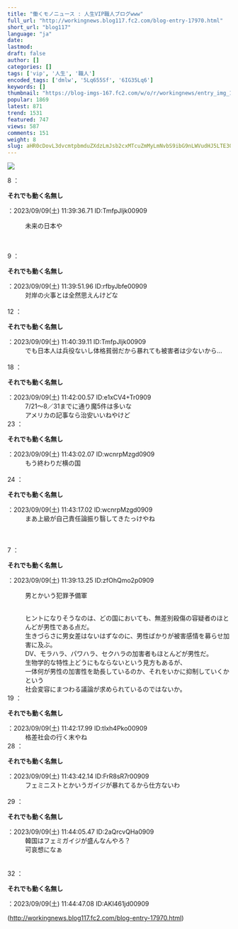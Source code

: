 ```yaml
---
title: "働くモノニュース : 人生VIP職人ブログwww"
full_url: "http://workingnews.blog117.fc2.com/blog-entry-17970.html"
short_url: "blog117"
language: "ja"
date: 
lastmod: 
draft: false
author: []
categories: []
tags: ['vip', '人生', '職人']
encoded_tags: ['dmlw', '5Lq655Sf', '6IG35Lq6']
keywords: []
thumbnail: "https://blog-imgs-167.fc2.com/w/o/r/workingnews/entry_img_17970.jpg"
popular: 1869
latest: 871
trend: 1531
featured: 747
views: 587
comments: 151
weight: 8
slug: aHR0cDovL3dvcmtpbmduZXdzLmJsb2cxMTcuZmMyLmNvbS9ibG9nLWVudHJ5LTE3OTcwLmh0bWw=
---
```


![](https://blog-imgs-167.fc2.com/w/o/r/workingnews/entry_img_17970.jpg)

<dl class='thread'><dt>8 ：<p><b>それでも動く名無し</b></p>：2023/09/09(土) 11:39:36.71 ID:TmfpJljk00909 <br></dt><dd><p>未来の日本や</p> <br><dd><br> </dd></dd><dt>9 ：<p><b>それでも動く名無し</b></p>：2023/09/09(土) 11:39:51.96 ID:rfbyJbfe00909 <br></dt><dd>対岸の火事とは全然思えんけどな <br><dd><br> </dd></dd><dt>12 ：<p><b>それでも動く名無し</b></p>：2023/09/09(土) 11:40:39.11 ID:TmfpJljk00909 <br></dt><dd>でも日本人は兵役ないし体格貧弱だから暴れても被害者は少ないから… <br><dd><br> </dd></dd><dt>18 ：<p><b>それでも動く名無し</b></p>：2023/09/09(土) 11:42:00.57 ID:e1xCV4+Tr0909 <br></dt><dd>7/21～8／31までに通り魔5件は多いな <br>アメリカの記事なら治安いいねやけど <dd> <dd> </dd></dd></dd><dt>23 ：<p><b>それでも動く名無し</b></p>：2023/09/09(土) 11:43:02.07 ID:wcnrpMzgd0909 <br></dt><dd>もう終わりだ横の国 <br><dd><br> </dd></dd><dt>24 ：<p><b>それでも動く名無し</b></p>：2023/09/09(土) 11:43:17.02 ID:wcnrpMzgd0909 <br></dt><dd>まあ上級が自己責任論振り翳してきたっけやね <br><br><br> <br></dd><dt>7 ：<p><b>それでも動く名無し</b></p>：2023/09/09(土) 11:39:13.25 ID:zfOhQmo2p0909 <br></dt><dd><p>男とかいう犯罪予備軍</p> <br>ヒントになりそうなのは、どの国においても、無差別殺傷の容疑者のほとんどが男性である点だ。 <br>生きづらさに男女差はないはずなのに、男性ばかりが被害感情を募らせ加害に及ぶ。 <br>DV、モラハラ、パワハラ、セクハラの加害者もほとんどが男性だ。 <br>生物学的な特性上どうにもならないという見方もあるが、 <br><dd>一体何が男性の加害性を助長しているのか、それをいかに抑制していくかという <br><dd>社会変容にまつわる議論が求められているのではないか。 <br><dd> <dd> </dd></dd></dd></dd></dd><dt>19 ：<p><b>それでも動く名無し</b></p>：2023/09/09(土) 11:42:17.99 ID:tIxh4Pko00909 <br></dt><dd>格差社会の行く末やね <br> </dd><dt>28 ：<p><b>それでも動く名無し</b></p>：2023/09/09(土) 11:43:42.14 ID:FrR8sR7r00909 <br></dt><dd>フェミニストとかいうガイジが暴れてるから仕方ないわ <br><dd><br> </dd></dd><dt>29 ：<p><b>それでも動く名無し</b></p>：2023/09/09(土) 11:44:05.47 ID:2aQrcvQHa0909 <br></dt><dd>韓国はフェミガイジが盛んなんやろ？ <br>可哀想になぁ <br><dd><br> <br></dd></dd><dt>32 ：<p><b>それでも動く名無し</b></p>：2023/09/09(土) 11:44:47.08 ID:AKI461jd00909 <br></dt></dl> 

(http://workingnews.blog117.fc2.com/blog-entry-17970.html)
